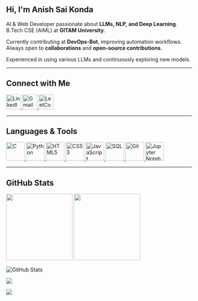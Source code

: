 ## Hi, I'm Anish Sai Konda  

AI & Web Developer passionate about **LLMs, NLP, and Deep Learning**.  
B.Tech CSE (AIML) at **GITAM University**.  

Currently contributing at **DevOps-Bot**, improving automation workflows.  
Always open to **collaborations** and **open-source contributions**. 

Experienced in using various LLMs and continuously exploring new models.

---

## Connect with Me  
<p align="left">
  <a href="https://www.linkedin.com/in/anish-sai-k-t-6263a324a/" target="_blank">
    <img src="https://upload.wikimedia.org/wikipedia/commons/c/ca/LinkedIn_logo_initials.png" alt="LinkedIn" width="40" height="40"/>
  </a>
  <a href="mailto:anishkst25@gmail.com" target="_blank">
    <img src="https://upload.wikimedia.org/wikipedia/commons/7/7e/Gmail_icon_(2020).svg" alt="Gmail" width="40" height="40"/>
  </a>
 <a href="https://leetcode.com/AnishKS07/" target="_blank">
    <img src="https://upload.wikimedia.org/wikipedia/commons/1/19/LeetCode_logo_black.png" alt="LeetCode" width="40" height="40"/>
</a>

</p>

---

## Languages & Tools  
<p align="left">
  <a href="https://devdocs.io/c/" target="_blank">
    <img src="https://upload.wikimedia.org/wikipedia/commons/1/19/C_Logo.png" alt="C" width="50" height="50"/>
  </a>
  <a href="https://www.python.org/" target="_blank">
    <img src="https://upload.wikimedia.org/wikipedia/commons/c/c3/Python-logo-notext.svg" alt="Python" width="50" height="50"/>
  </a>
  <a href="https://developer.mozilla.org/en-US/docs/Web/HTML" target="_blank">
    <img src="https://upload.wikimedia.org/wikipedia/commons/6/61/HTML5_logo_and_wordmark.svg" alt="HTML5" width="50" height="50"/>
  </a>
  <a href="https://developer.mozilla.org/en-US/docs/Web/CSS" target="_blank">
    <img src="https://upload.wikimedia.org/wikipedia/commons/d/d5/CSS3_logo_and_wordmark.svg" alt="CSS3" width="50" height="50"/>
  </a>
  <a href="https://developer.mozilla.org/en-US/docs/Web/JavaScript" target="_blank">
    <img src="https://upload.wikimedia.org/wikipedia/commons/6/6a/JavaScript-logo.png" alt="JavaScript" width="50" height="50"/>
  </a>
  <a href="https://en.wikipedia.org/wiki/SQL" target="_blank">
    <img src="https://upload.wikimedia.org/wikipedia/commons/8/87/Sql_data_base_with_logo.png" alt="SQL" width="50" height="50"/>
  </a>
  <a href="https://git-scm.com/" target="_blank">
    <img src="https://git-scm.com/images/logos/downloads/Git-Icon-1788C.png" alt="Git" width="50" height="50"/>
  </a>
  <a href="https://jupyter.org/" target="_blank">
    <img src="https://upload.wikimedia.org/wikipedia/commons/3/38/Jupyter_logo.svg" alt="Jupyter Notebook" width="50" height="50"/>
  </a>
</p>

---

## GitHub Stats  
<p align="left">
  <img src="https://github-readme-streak-stats.herokuapp.com/?user=anishks07&theme=dark&hide_border=false" height="180px"/>
  <img src="https://github-readme-stats.vercel.app/api/top-langs/?username=anishks07&layout=compact&theme=dark" height="180px"/>
<p align="left">
  <img src="https://github-readme-stats.vercel.app/api?username=anishks07&show_icons=true&theme=dark&include_all_commits=true&count_private=true&rank_icon=default" alt="GitHub Stats"/>
</p>



  <img src="https://github-readme-activity-graph.vercel.app/graph?username=anishks07&theme=github-dark" />
  


  
</p>  

<p align="left">
  <img src="https://komarev.com/ghpvc/?username=anishks07&color=blue&style=flat-square"/>
</p>
